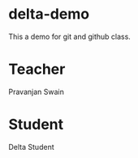# delta-demo
This a demo for git and github class.

# Teacher 
Pravanjan Swain

# Student
Delta Student
